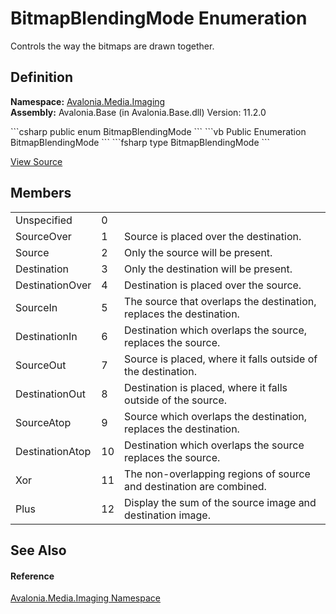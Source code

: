 # BitmapBlendingMode Enumeration


Controls the way the bitmaps are drawn together.



## Definition
**Namespace:** <a href="N_Avalonia_Media_Imaging">Avalonia.Media.Imaging</a>  
**Assembly:** Avalonia.Base (in Avalonia.Base.dll) Version: 11.2.0

<Tabs groupId="api-code-preview">
<TabItem value="csharp" label="C#">
```csharp
public enum BitmapBlendingMode
```
</TabItem>
<TabItem value="vb" label="VB">
```vb
Public Enumeration BitmapBlendingMode
```
</TabItem>
<TabItem value="fsharp" label="F#">
```fsharp
type BitmapBlendingMode
```
</TabItem>
</Tabs>



<a href="https://github.com/AvaloniaUI/Avalonia/tree/master/src/Avalonia.Base/Media/Imaging/BitmapBlendingMode.cs" title="View the source code">View Source</a>



## Members
<table>
<tr>
<td>Unspecified</td>
<td>0</td>
<td> </td>
</tr>
<tr>
<td>SourceOver</td>
<td>1</td>
<td>Source is placed over the destination.</td>
</tr>
<tr>
<td>Source</td>
<td>2</td>
<td>Only the source will be present.</td>
</tr>
<tr>
<td>Destination</td>
<td>3</td>
<td>Only the destination will be present.</td>
</tr>
<tr>
<td>DestinationOver</td>
<td>4</td>
<td>Destination is placed over the source.</td>
</tr>
<tr>
<td>SourceIn</td>
<td>5</td>
<td>The source that overlaps the destination, replaces the destination.</td>
</tr>
<tr>
<td>DestinationIn</td>
<td>6</td>
<td>Destination which overlaps the source, replaces the source.</td>
</tr>
<tr>
<td>SourceOut</td>
<td>7</td>
<td>Source is placed, where it falls outside of the destination.</td>
</tr>
<tr>
<td>DestinationOut</td>
<td>8</td>
<td>Destination is placed, where it falls outside of the source.</td>
</tr>
<tr>
<td>SourceAtop</td>
<td>9</td>
<td>Source which overlaps the destination, replaces the destination.</td>
</tr>
<tr>
<td>DestinationAtop</td>
<td>10</td>
<td>Destination which overlaps the source replaces the source.</td>
</tr>
<tr>
<td>Xor</td>
<td>11</td>
<td>The non-overlapping regions of source and destination are combined.</td>
</tr>
<tr>
<td>Plus</td>
<td>12</td>
<td>Display the sum of the source image and destination image.</td>
</tr>
</table>

## See Also


#### Reference
<a href="N_Avalonia_Media_Imaging">Avalonia.Media.Imaging Namespace</a>  

